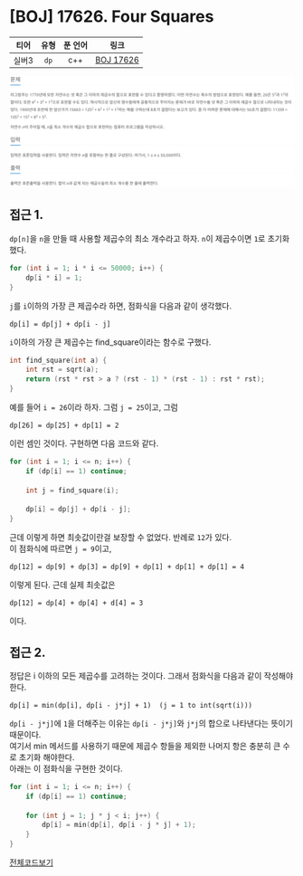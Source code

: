 # [BOJ] 17626. Four Squares
| 티어 | 유형 | 푼 언어 | 링크 |
| :-: | :-: | :-: | :-: |
|실버3|`dp`|c++|[BOJ 17626](https://www.acmicpc.net/problem/17626)|

![alt text](image.png)

## 접근 1.
`dp[n]`을 `n`을 만들 때 사용할 제곱수의 최소 개수라고 하자. `n`이 제곱수이면 `1`로 초기화했다.    
```cpp
for (int i = 1; i * i <= 50000; i++) {
    dp[i * i] = 1;
}
```     
`j`를 `i`이하의 가장 큰 제곱수라 하면, 점화식을 다음과 같이 생각했다.   
```
dp[i] = dp[j] + dp[i - j]
```
`i`이하의 가장 큰 제곱수는 find_square이라는 함수로 구했다.
```cpp
int find_square(int a) {
    int rst = sqrt(a);
    return (rst * rst > a ? (rst - 1) * (rst - 1) : rst * rst);
}
```
예를 들어 `i = 26`이라 하자. 그럼 `j = 25`이고, 그럼 
```
dp[26] = dp[25] + dp[1] = 2
``` 
이런 셈인 것이다. 구현하면 다음 코드와 같다.   
```cpp
for (int i = 1; i <= n; i++) {
    if (dp[i] == 1) continue;

    int j = find_square(i);

    dp[i] = dp[j] + dp[i - j];
}
```
근데 이렇게 하면 최솟값이란걸 보장할 수 없었다. 반례로 `12`가 있다.   
이 점화식에 따르면 `j = 9`이고,    
```
dp[12] = dp[9] + dp[3] = dp[9] + dp[1] + dp[1] + dp[1] = 4
``` 
이렇게 된다. 근데 실제 최솟값은 
```
dp[12] = dp[4] + dp[4] + d[4] = 3
```
이다.


## 접근 2.
정답은 i 이하의 모든 제곱수를 고려하는 것이다. 그래서 점화식을 다음과 같이 작성해야 한다.
```
dp[i] = min(dp[i], dp[i - j*j] + 1)  (j = 1 to int(sqrt(i)))
```

`dp[i - j*j]`에 `1`을 더해주는 이유는 `dp[i - j*j]`와 `j*j`의 합으로 나타낸다는 뜻이기 때문이다.    
여기서 min 메서드를 사용하기 때문에 제곱수 항들을 제외한 나머지 항은 충분히 큰 수로 초기화 해야한다.   
아래는 이 점화식을 구현한 것이다.
```cpp
for (int i = 1; i <= n; i++) {
    if (dp[i] == 1) continue;

    for (int j = 1; j * j < i; j++) {
        dp[i] = min(dp[i], dp[i - j * j] + 1);
    }
}
```
[전체코드보기](17626.cpp)